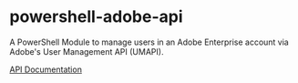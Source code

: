 # powershell-adobe-api

A PowerShell Module to manage users in an Adobe Enterprise account via Adobe's User Management API (UMAPI).

[API Documentation](https://adobe-apiplatform.github.io/umapi-documentation/en/)
